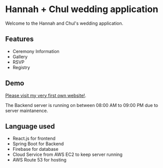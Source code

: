 
# Hannah + Chul wedding application

Welcome to the Hannah and Chul's wedding application.




## Features

- Ceremony Information
- Gallery
- RSVP
- Registry


## Demo

[Please visit my very first own website!](https://hannahandchul.com).

The Backend server is running on between 08:00 AM to 09:00 PM due to server maintanence.

## Language used

- React.js for frontend
- Spring Boot for Backend
- Firebase for database
- Cloud Service from AWS EC2 to keep server running
- AWS Route 53 for hosting
